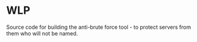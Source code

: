 # WLP
Source code for building the anti-brute force tool - to protect servers from them who will not be named.
